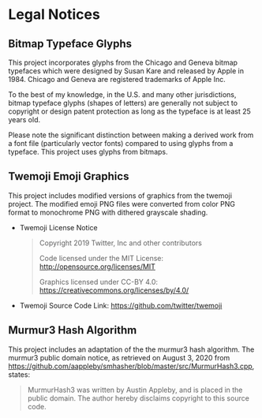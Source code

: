 # Legal Notices

## Bitmap Typeface Glyphs

This project incorporates glyphs from the Chicago and Geneva bitmap typefaces
which were designed by Susan Kare and released by Apple in 1984. Chicago and
Geneva are registered trademarks of Apple Inc.

To the best of my knowledge, in the U.S. and many other jurisdictions, bitmap
typeface glyphs (shapes of letters) are generally not subject to copyright or
design patent protection as long as the typeface is at least 25 years old.

Please note the significant distinction between making a derived work from a
font file (particularly vector fonts) compared to using glyphs from a typeface.
This project uses glyphs from bitmaps.


## Twemoji Emoji Graphics

This project includes modified versions of graphics from the twemoji project.
The modified emoji PNG files were converted from color PNG format to monochrome
PNG with dithered grayscale shading.

- Twemoji License Notice
  > Copyright 2019 Twitter, Inc and other contributors
  >
  > Code licensed under the MIT License: http://opensource.org/licenses/MIT
  >
  > Graphics licensed under CC-BY 4.0: https://creativecommons.org/licenses/by/4.0/

- Twemoji Source Code Link:
  https://github.com/twitter/twemoji


## Murmur3 Hash Algorithm

This project includes an adaptation of the the murmur3 hash algorithm.
The murmur3 public domain notice, as retrieved on August 3, 2020 from
https://github.com/aappleby/smhasher/blob/master/src/MurmurHash3.cpp,
states:

> MurmurHash3 was written by Austin Appleby, and is placed in the public
> domain. The author hereby disclaims copyright to this source code.
